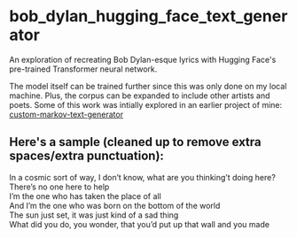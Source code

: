# bob_dylan_hugging_face_text_generator

An exploration of recreating Bob Dylan-esque lyrics with Hugging Face's pre-trained Transformer neural network.

The model itself can be trained further since this was only done on my local machine. Plus, the corpus can be expanded to include other artists and poets. Some of this work was intially explored in an earlier project of mine: [custom-markov-text-generator](https://github.com/ssk0011/custom-markov-text-generator)

## Here's a sample (cleaned up to remove extra spaces/extra punctuation):

In a cosmic sort of way, I don’t know, what are you thinking’t doing here?<br>
There’s no one here to help<br>
I’m the one who has taken the place of all<br>
And I’m the one who was born on the bottom of the world<br>
The sun just set, it was just kind of a sad thing<br>
What did you do, you wonder, that you’d put up that wall and you made<br>
